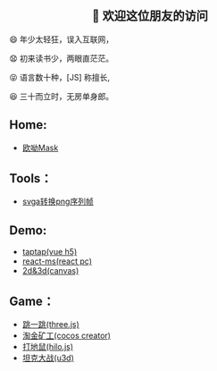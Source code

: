 <h2 align="center">👋 欢迎这位朋友的访问</h2>

<p>😄 年少太轻狂，误入互联网，</p>
<p>😧 初来读书少，两眼直茫茫。</p>
<p>😝 语言数十种，[JS] 称擅长, </p>
<p>😆 三十而立时，无房单身郎。</p>


## Home:

- [欧呦Mask](https://jsmask.github.io/ouyou/index.html#/)


## Tools：

- [svga转换png序列帧](https://jsmask.github.io/svgatopngs/)


## Demo: 

- [taptap(vue h5)](https://jsmask.github.io/taptap/)
- [react-ms(react pc)](https://jsmask.github.io/react-ms)
- [2d&3d(canvas)](https://github.com/jsmask/JSCanvasTest)


## Game：

- [跳一跳(three.js)](https://jsmask.github.io/jump-game/index.html)
- [淘金矿工(cocos creator)](https://jsmask.github.io/gold-miner/)
- [打地鼠(hilo.js)](https://jsmask.github.io/h5game/gopher.html)
- [坦克大战(u3d)](https://github.com/jsmask/Tank)

